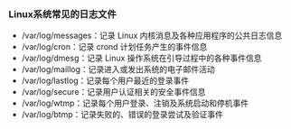 ### Linux系统常见的日志文件

- /var/log/messages：记录 Linux 内核消息及各种应用程序的公共日志信息
- /var/log/cron：记录 crond 计划任务产生的事件信息
- /var/log/dmesg：记录 Linux 操作系统在引导过程中的各种事件信息
- /var/log/maillog：记录进入或发出系统的电子邮件活动
- /var/log/lastlog：记录每个用户最近的登录事件
- /var/log/secure：记录用户认证相关的安全事件信息
- /var/log/wtmp：记录每个用户登录、注销及系统启动和停机事件
- /var/log/btmp：记录失败的、错误的登录尝试及验证事件